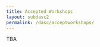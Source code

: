 ```yaml
---
title: Accepted Workshops 
layout: subdasc2
permalink: /dasc/acceptworkshops/
---
```


TBA

<!-- <h3>Special Sessions - IEEE DASC 2025</h3>
<hr/> 
<ol>
<li><a href="/2022/assets/files/ws-ss/dasc/HIEMI2022_CFP.pdf" target=_new>1st International Workshop on Hybrid Internet of Everything Models for Industry 5.0 (HIEMI)</a></li>
<li><a href="/2022/assets/files/ws-ss/dasc/IoT&Security2022_CFP.pdf" target=_new>1st International Workshop on IoT & Security (IoT&Security)</a></li>
<li><a href="/2022/assets/files/ws-ss/dasc/ADSN2022_CFP.pdf" target=_new>20th International Workshop on Assurance in Distributed Systems and Networks (ADSN 2022)</a></li>
<li><a href="/2022/assets/files/ws-ss/cst/EDCSTA2022_CFP.pdf" target=_new>The 6th International Workshop on Emerging Dependable Computing System Technologies and Applications (EDCSTA 2022)</a></li>
</ol>
<h3>Workshops - IEEE DASC 2025</h3>
<hr/>
<ol>
<li><a href="/2025/assets/files/ws-ss/dasc/EDCSTA2025_CFP.pdf" target=_new><u>The 8th International Workshop on Emerging Dependable Computing System Technologies and Applications (EDCSTA 2025)</u></a></li>
<li><a href="https://adsn-workshop.github.io/" target="_new"><u>The 22nd International Workshop on Assurance in Distributed Systems and Networks (ADSN 2025)</u></a></li>
<li><a href="/2025/assets/files/ws-ss/dasc/IoT&Security_CFP.pdf" target=_new><u>The 3rd International Workshop on IoT and Security (IoT&Security)</u></a></li>
</ol> -->

